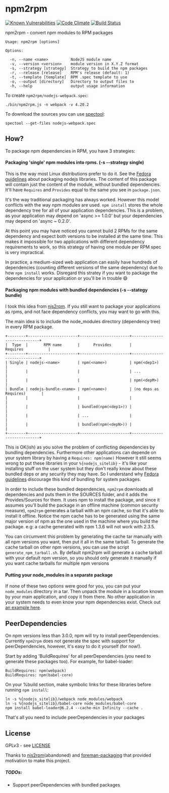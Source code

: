 npm2rpm
=======

[![Known Vulnerabilities](https://snyk.io/test/github/dlobatog/npm2rpm/badge.svg)](https://snyk.io/test/github/dlobatog/npm2rpm)
[![Code Climate](https://codeclimate.com/github/dLobatog/npm2rpm/badges/gpa.svg)](https://codeclimate.com/github/dLobatog/npm2rpm)
[![Build Status](https://travis-ci.org/dLobatog/npm2rpm.svg?branch=master)](https://travis-ci.org/dLobatog/npm2rpm)

npm2rpm - convert npm modules to RPM packages

```console
Usage: npm2rpm [options]

Options:

  -n, --name <name>          NodeJS module name
  -v, --version <version>    module version in X.Y.Z format
  -s, --strategy [strategy]  Strategy to build the npm packages
  -r, --release [release]    RPM's release (default: 1)
  -t, --template [template]  RPM .spec template to use
  -o, --output [directory]   Directory to output files to
  -h, --help                 output usage information
```

To create `npm2rpm/nodejs-webpack.spec`:

```console
./bin/npm2rpm.js -n webpack -v 4.20.2
```

To download the sources you can use [spectool](https://fedoraproject.org/wiki/Rpmdevtools):

```console
spectool --get-files nodejs-webpack.spec
```

## How?

To package npm dependencies in RPM, you have 3 strategies:

#### Packaging 'single' npm modules into rpms. (-s --strategy single)
This is the way most Linux distributions prefer to do it. See the [Fedora guidelines](https://fedoraproject.org/wiki/Packaging:Node.js) about packaging nodejs libraries.
The content of this package will contain just the content of the module, without bundled dependencies. It'll have `Requires` and `Provides` equal to the same you see in `package.json`.

It's the way traditional packaging has always worked. However this model conflicts with the way npm modules are used. `npm install` stores the whole dependency tree for all of your application dependencies. This is a problem, as your application may depend on 'async >= 1.0.0' but your dependencies may depend on 'async ~ 0.2.0'.

At this point you may have noticed you cannot build 2 RPMs for the same dependency and expect both versions to be installed at the same time. This makes it impossible for two applications with different dependency requirements to work, so this strategy of having one module per RPM spec is very impractical.

In practice, a medium-sized web application can easily have hundreds of dependencies (counting different versions of the same dependency) due to how `npm install` works. Disregard this stratey if you want to package the dependencies for your application or you'll be in trouble :smile:

#### Packaging npm modules with bundled dependencies (-s --stategy bundle)
I took this idea from [njs2rpm](https://github.com/sfreire/njs2rpm). If you still want to package your applications as rpms, and not face dependency conflicts, you may want to go with this.

The main idea is to include the node_modules directory (dependency tree) in every RPM package.

    +--------+----------------------+----------------------+-----------------------------+
    |  Type  |       RPM name       |      Provides        |          Requires           |
    +--------+----------------------+----------------------+-----------------------------+
    | Single | nodejs-<name>        | npm(<name>)          | npm(<dep1>)                 |
    |        |                      |                      | ...                         |
    |        |                      |                      | npm(<depM>)                 |
    | Bundle | nodejs-bundle-<name> | npm(<name>)          | (no deps as Requires)       |
    |        |                      |                      |                             |
    |        |                      | bundled(npm(<dep1>)) |                             |
    |        |                      | ...                  |                             |
    |        |                      | bundled(npm(<depN>)) |                             |
    +--------+----------------------+----------------------+-----------------------------+

This is OK(ish) as you solve the problem of conflicting dependencies by bundling dependencies. Furthermore other applications can depende on your system library by having a `Requires: npm(name)` However it still seems wrong to put these libraries in your `%{nodejs_sitelib}` - it's like your installing stuff on the user system but they don't really know about these bundled deps or any security they may have. So I understand why [Fedora guidelines](https://fedoraproject.org/wiki/Bundled_Libraries?rd=Packaging:Bundled_Libraries) discourage this kind of bundling for system packages.

In order to include these bundled dependencies, `npm2rpm` downloads all dependencies and puts them in the SOURCES folder, and it adds the Provides/Sources for them. It uses npm to install the package, and since it assumes you'll build the package in an offline machine (common security measure), `npm2rpm` generates a tarball with an npm cache, so that it's able to install it offline. Notice the npm cache has to be generated using the same major version of npm as the one used in the machine where you build the package. e.g: a cache generated with npm 1.3.6 will not work with 2.3.5.

You can circumvent this problem by generating the cache tar manually with all npm versions you want, then put it all in the same tarball. To generate the cache tarball on other npm versions, you can use the script `generate_npm_tarball.sh`. By default npm2rpm will generate a cache tarball with your default npm version, so you should only generate it manually if you want cache tarballs for multiple npm versions

#### Putting your node_modules in a separate package
If none of these two options were good for you, you can put your `node_modules` directory in a tar. Then unpack the module in a location known by your main application, and copy it from there. No other application in your system needs to even know your npm dependencies exist. Check out [an example here](https://github.com/dLobatog/foreman-packaging/blob/f71bc800c2f4bef5869edae5f6aa87e2a94f735d/foreman-node_modules/foreman-node_modules.spec).

## PeerDependencies

On npm versions less than 3.0.0, npm will try to install peerDependencies. Currently `npm2rpm` does not generate the spec with support for peerDependencies, however, it's easy to do it yourself (for now!).

Start by adding 'BuildRequires' for all peerDependencies (you need to generate these packages too). For example, for babel-loader:

```
BuildRequires: npm(webpack)
BuildRequires: npm(babel-core)
```

On your %build section, make symbolic links for these libraries before running `npm install`:

```
ln -s %{nodejs_sitelib}/webpack node_modules/webpack
ln -s %{nodejs_sitelib}/babel-core node_modules/babel-core
npm install babel-loader@6.2.4 --cache-min Infinity --cache .
```

That's all you need to include peerDependencies in your packages

## License

GPLv3 - see [LICENSE](LICENSE)

Thanks to [njs2rpm](https://github.com/sfreire/njs2rpm)(abandoned) and [foreman-packaging](https://github.com/theforeman/foreman-packaging/) that provided motivation to make this project.

##### TODOs:
  - Support peerDependencies with bundled packages
